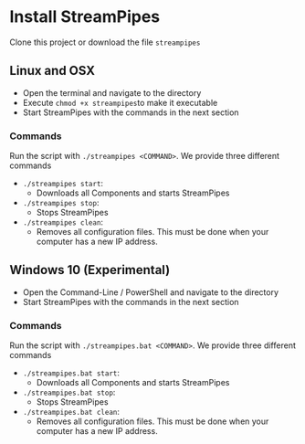 # Install StreamPipes
Clone this project or download the file `streampipes`

## Linux and OSX
* Open the terminal and navigate to the directory
* Execute `chmod +x streampipes`to make it executable
* Start StreamPipes with the commands in the next section

### Commands
Run the script with `./streampipes <COMMAND>`. We provide three different commands

* `./streampipes start`:
  * Downloads all Components and starts StreamPipes
* `./streampipes stop`:
  * Stops StreamPipes
* `./streampipes clean`:
  * Removes all configuration files. This must be done when your computer has a new IP address.

## Windows 10 (Experimental)
* Open the Command-Line / PowerShell and navigate to the directory
* Start StreamPipes with the commands in the next section

### Commands
Run the script with `./streampipes.bat <COMMAND>`. We provide three different commands

* `./streampipes.bat start`:
  * Downloads all Components and starts StreamPipes
* `./streampipes.bat stop`:
  * Stops StreamPipes
* `./streampipes.bat clean`:
  * Removes all configuration files. This must be done when your computer has a new IP address.